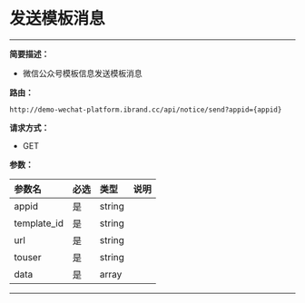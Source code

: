 
# 发送模板消息
 ****

**简要描述：**


- 微信公众号模板信息发送模板消息


**路由：**

```
http://demo-wechat-platform.ibrand.cc/api/notice/send?appid={appid}

```
**请求方式：**
- GET

**参数：**

|参数名|必选|类型|说明|
|:----    |:---|:----- |-----   |
|appid |是  |string |  |
|template_id |是  |string |  |
|url |是  |string |  |
|touser |是  |string |  |
|data |是  |array |  |

 ****



